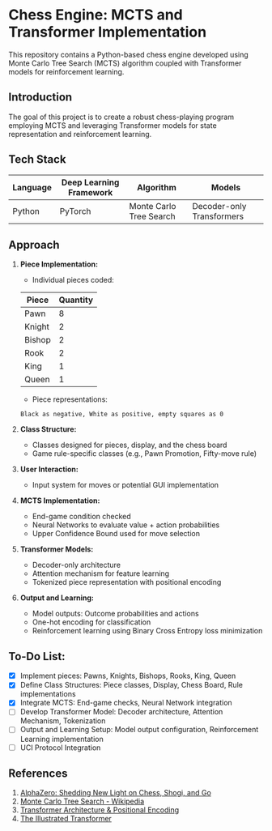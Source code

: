 # Chess Engine: MCTS and Transformer Implementation

This repository contains a Python-based chess engine developed using Monte Carlo Tree Search (MCTS) algorithm coupled with Transformer models for reinforcement learning.

## Introduction

The goal of this project is to create a robust chess-playing program employing MCTS and leveraging Transformer models for state representation and reinforcement learning.

## Tech Stack

| **Language**              | **Deep Learning Framework** | **Algorithm**               | **Models**                    |
|---------------------------|-----------------------------|-----------------------------|-------------------------------|
| Python                    | PyTorch                     | Monte Carlo Tree Search     | Decoder-only Transformers     |

## Approach

1. **Piece Implementation:**
    - Individual pieces coded:
    
    | Piece   | Quantity |
    |---------|----------|
    | Pawn    | 8        |
    | Knight  | 2        |
    | Bishop  | 2        |
    | Rook    | 2        |
    | King    | 1        |
    | Queen   | 1        |

    - Piece representations: 
    ```
    Black as negative, White as positive, empty squares as 0
    ```

2. **Class Structure:**
    - Classes designed for pieces, display, and the chess board
    - Game rule-specific classes (e.g., Pawn Promotion, Fifty-move rule)

3. **User Interaction:**
    - Input system for moves or potential GUI implementation

4. **MCTS Implementation:**
    - End-game condition checked
    - Neural Networks to evaluate value + action probabilities
    - Upper Confidence Bound used for move selection

5. **Transformer Models:**
    - Decoder-only architecture
    - Attention mechanism for feature learning
    - Tokenized piece representation with positional encoding

6. **Output and Learning:**
    - Model outputs: Outcome probabilities and actions
    - One-hot encoding for classification
    - Reinforcement learning using Binary Cross Entropy loss minimization

## To-Do List:

- [x] Implement pieces: Pawns, Knights, Bishops, Rooks, King, Queen
- [x] Define Class Structures: Piece classes, Display, Chess Board, Rule implementations
- [x] Integrate MCTS: End-game checks, Neural Network integration
- [ ] Develop Transformer Model: Decoder architecture, Attention Mechanism, Tokenization
- [ ] Output and Learning Setup: Model output configuration, Reinforcement Learning implementation
- [ ] UCI Protocol Integration

## References

1. [AlphaZero: Shedding New Light on Chess, Shogi, and Go](https://deepmind.google/discover/blog/alphazero-shedding-new-light-on-chess-shogi-and-go/)
2. [Monte Carlo Tree Search - Wikipedia](https://en.wikipedia.org/wiki/Monte_Carlo_tree_search)
3. [Transformer Architecture & Positional Encoding](https://kazemnejad.com/blog/transformer_architecture_positional_encoding/)
4. [The Illustrated Transformer](https://jalammar.github.io/illustrated-transformer/)
